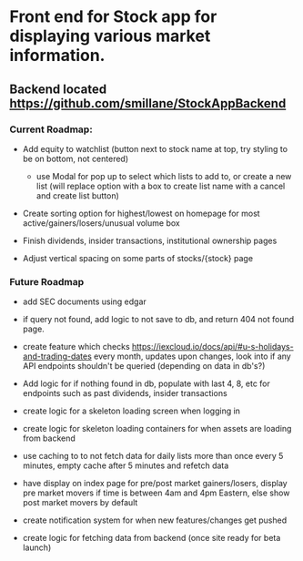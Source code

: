 # Front end for Stock app for displaying various market information.

## Backend located https://github.com/smillane/StockAppBackend

### Current Roadmap:

- Add equity to watchlist (button next to stock name at top, try styling to be on bottom, not centered)

  - use Modal for pop up to select which lists to add to, or create a new list (will replace option with a box to create list name with a cancel and create list button)

- Create sorting option for highest/lowest on homepage for most active/gainers/losers/unusual volume box

- Finish dividends, insider transactions, institutional ownership pages

- Adjust vertical spacing on some parts of stocks/{stock} page


### Future Roadmap

- add SEC documents using edgar

- if query not found, add logic to not save to db, and return 404 not found page.

- create feature which checks https://iexcloud.io/docs/api/#u-s-holidays-and-trading-dates every month, updates upon changes, look into if any API endpoints shouldn't be queried (depending on data in db's?)

- Add logic for if nothing found in db, populate with last 4, 8, etc for endpoints such as past dividends, insider transactions

- create logic for a skeleton loading screen when logging in

- create logic for skeleton loading containers for when assets are loading from backend

- use caching to to not fetch data for daily lists more than once every 5 minutes, empty cache after 5 minutes and refetch data

- have display on index page for pre/post market gainers/losers, display pre market movers if time is between 4am and 4pm Eastern, else show post market movers by default

- create notification system for when new features/changes get pushed

- create logic for fetching data from backend (once site ready for beta launch)